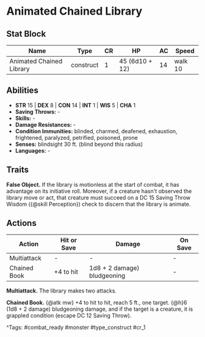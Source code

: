 # Animated Chained Library

## Stat Block

| Name | Type | CR | HP | AC | Speed |
|------|------|----|----|----|-------|
| Animated Chained Library | construct | 1 | 45 (6d10 + 12) | 14 | walk 10 |

## Abilities

- **STR** 15 | **DEX** 8 | **CON** 14 | **INT** 1 | **WIS** 5 | **CHA** 1
- **Saving Throws:** -  
- **Skills:** -  
- **Damage Resistances:** -  
- **Condition Immunities:** blinded, charmed, deafened, exhaustion, frightened, paralyzed, petrified, poisoned, prone  
- **Senses:** blindsight 30 ft. (blind beyond this radius)  
- **Languages:** -

## Traits

**False Object.** If the library is motionless at the start of combat, it has advantage on its initiative roll. Moreover, if a creature hasn't observed the library move or act, that creature must succeed on a DC 15 Saving Throw Wisdom ({@skill Perception}) check to discern that the library is animate.


## Actions

| Action | Hit or Save | Damage | On Save |
|--------|--------------|--------|----------|
| Multiattack | - | - | - |
| Chained Book | +4 to hit | 1d8 + 2 damage) bludgeoning | - |

**Multiattack.** The library makes two attacks.

**Chained Book.** {@atk mw} +4 to hit to hit, reach 5 ft., one target. {@h}6 (1d8 + 2 damage) bludgeoning damage, and if the target is a creature, it is grappled condition (escape DC 12 Saving Throw).


^Tags: #combat_ready #monster #type_construct #cr_1